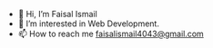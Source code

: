- 👋 Hi, I’m Faisal Ismail
- 👀 I’m interested in Web Development. 
- 📫 How to reach me faisalismail4043@gmail.com 

<!---
Faisal-Ismail65/Faisal-Ismail65 is a ✨ special ✨ repository because its `README.md` (this file) appears on your GitHub profile.
You can click the Preview link to take a look at your changes.
--->

